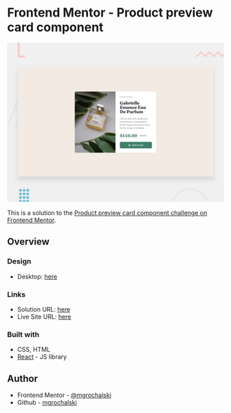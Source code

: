 # Frontend Mentor - Product preview card component

![Design preview for the Product preview card component coding challenge](./design/desktop-preview.jpg)

This is a solution to the [Product preview card component challenge on Frontend Mentor](https://www.frontendmentor.io/challenges/product-preview-card-component-GO7UmttRfa).

## Overview

### Design

- Desktop: [here](https://github.com/mgrochalski/product-preview-card/blob/master/design/)

### Links

- Solution URL: [here](https://github.com/mgrochalski/product-preview-card)
- Live Site URL: [here](https://mgrochalski.github.io/product-preview-card/)

### Built with

- CSS, HTML
- [React](https://reactjs.org/) - JS library

## Author

- Frontend Mentor - [@mgrochalski](https://www.frontendmentor.io/profile/mgrochalski)
- Github - [mgrochalski](https://github.com/mgrochalski)

